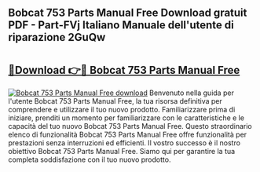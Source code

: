 ## Bobcat 753 Parts Manual Free Download gratuit PDF - Part-FVj Italiano Manuale dell'utente di riparazione 2GuQw

# <h2><a href="http://dfgmymx.blite.top/?on=Bobcat+753+Parts+Manual+Free">🔗Download 👉🔴 Bobcat 753 Parts Manual Free</a></h2>

[![Bobcat 753 Parts Manual Free download](https://i.imgur.com/lujVjoI.png)](http://dfgmymx.blite.top/?on=Bobcat+753+Parts+Manual+Free)
Benvenuto nella guida per l'utente Bobcat 753 Parts Manual Free, la tua risorsa definitiva per comprendere e utilizzare il tuo nuovo prodotto. Familiarizzare prima di iniziare, prenditi un momento per familiarizzare con le caratteristiche e le capacità del tuo nuovo Bobcat 753 Parts Manual Free. Questo straordinario elenco di funzionalità Bobcat 753 Parts Manual Free offre funzionalità per prestazioni senza interruzioni ed efficienti. Il vostro successo è il nostro obiettivo Bobcat 753 Parts Manual Free. Siamo qui per garantire la tua completa soddisfazione con il tuo nuovo prodotto.
